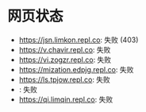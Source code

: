 # 网页状态
- https://jsn.limkon.repl.co: 失败 (403)
- https://v.chavir.repl.co: 失败
- https://vi.zogzr.repl.co: 失败
- https://mization.edpjg.repl.co: 失败
- https://ls.tpjow.repl.co: 失败
- : 失败
- https://qi.limqin.repl.co: 失败
